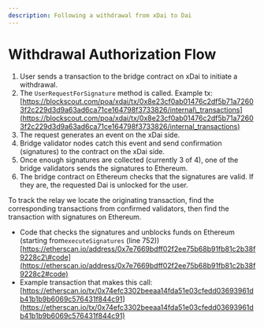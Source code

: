 ```yaml
---
description: Following a withdrawal from xDai to Dai
---
```


# Withdrawal Authorization Flow

1. User sends a transaction to the bridge contract on xDai to initiate a withdrawal.  
2. The `UserRequestForSignature` method is called. Example tx: [https://blockscout.com/poa/xdai/tx/0x8e23cf0ab01476c2df5b71a72603f2c229d3d9a63ad6ca71ce164798f3733826/internal\_transactions](https://blockscout.com/poa/xdai/tx/0x8e23cf0ab01476c2df5b71a72603f2c229d3d9a63ad6ca71ce164798f3733826/internal_transactions)
3. The request generates an event on the xDai side.
4. Bridge validator nodes catch this event and send confirmation \(signatures\) to the contract on the xDai side.
5. Once enough signatures are collected \(currently 3 of 4\), one of the bridge validators sends the signatures to Ethereum.
6. The bridge contract on Ethereum checks that the signatures are valid. If they are,  the requested Dai is unlocked for the user.

To track the relay we locate the originating transaction, find the corresponding transactions from confirmed validators, then find the transaction with signatures on Ethereum. 

* Code that checks the signatures and unblocks funds on Ethereum \(starting from`executeSignatures`  \(line 752\)\) [https://etherscan.io/address/0x7e7669bdff02f2ee75b68b91fb81c2b38f9228c2\#code](https://etherscan.io/address/0x7e7669bdff02f2ee75b68b91fb81c2b38f9228c2#code)
* Example transaction that makes this call: [https://etherscan.io/tx/0x74efc3302beeaa14fda51e03cfedd03693961db41b1b9b6069c576431f844c91](https://etherscan.io/tx/0x74efc3302beeaa14fda51e03cfedd03693961db41b1b9b6069c576431f844c91)

